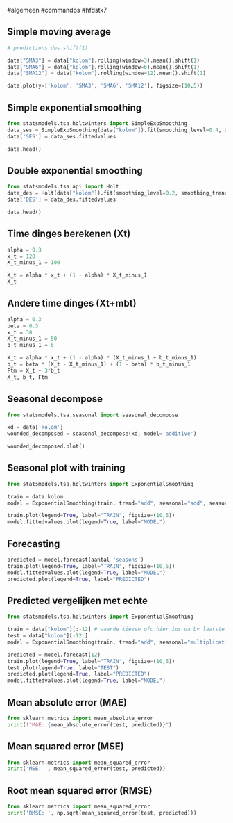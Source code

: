 #algemeen #commandos #hfdstk7 

## Simple moving average
```py
# predictions dus shift(1)

data["SMA3"] = data["kolom"].rolling(window=3).mean().shift(1)
data["SMA6"] = data["kolom"].rolling(window=6).mean().shift(1)
data["SMA12"] = data["kolom"].rolling(window=12).mean().shift(1)

data.plot(y=['kolom', 'SMA3', 'SMA6', 'SMA12'], figsize=(10,5))
```

## Simple exponential smoothing
```py
from statsmodels.tsa.holtwinters import SimpleExpSmoothing
data_ses = SimpleExpSmoothing(data["kolom"]).fit(smoothing_level=0.4, optimized=True)
data['SES'] = data_ses.fittedvalues

data.head()
```


## Double exponential smoothing
```py
from statsmodels.tsa.api import Holt
data_des = Holt(data["kolom"]).fit(smoothing_level=0.2, smoothing_trend=0.2)
data['DES'] = data_des.fittedvalues

data.head()
```


## Time dinges berekenen (Xt)
```py
alpha = 0.3
x_t = 120
X_t_minus_1 = 100

X_t = alpha * x_t + (1 - alpha) * X_t_minus_1
X_t
```

## Andere time dinges (Xt+mbt)
```py
alpha = 0.3
beta = 0.3
x_t = 30
X_t_minus_1 = 50
b_t_minus_1 = 6

X_t = alpha * x_t + (1 - alpha) * (X_t_minus_1 + b_t_minus_1)
b_t = beta * (X_t - X_t_minus_1) + (1 - beta) * b_t_minus_1
Ftm = X_t + 3*b_t
X_t, b_t, Ftm
```

## Seasonal decompose
```py
from statsmodels.tsa.seasonal import seasonal_decompose

xd = data['kolom']
wounded_decomposed = seasonal_decompose(xd, model='additive')

wounded_decomposed.plot()
```

## Seasonal plot with training
```py
from statsmodels.tsa.holtwinters import ExponentialSmoothing

train = data.kolom
model = ExponentialSmoothing(train, trend="add", seasonal="add", seasonal_periods=12, freq="MS").fit() # freq -> D is days MS is months en seasonal+periods is hoeveel van deze

train.plot(legend=True, label="TRAIN", figsize=(10,5))
model.fittedvalues.plot(legend=True, label="MODEL")
```


## Forecasting
```py
predicted = model.forecast(aantal 'seasons')
train.plot(legend=True, label="TRAIN", figsize=(10,5))
model.fittedvalues.plot(legend=True, label="MODEL")
predicted.plot(legend=True, label="PREDICTED")
```

## Predicted vergelijken met echte
```py
from statsmodels.tsa.holtwinters import ExponentialSmoothing

train = data["kolom"][:-12] # waarde kiezen ofc hier ios da bv laatste 12 maand cuz per maand in data
test = data["kolom"][-12:] 
model = ExponentialSmoothing(train, trend="add", seasonal="multiplicative", seasonal_periods=12, freq="MS").fit()

predicted = model.forecast(12)
train.plot(legend=True, label="TRAIN", figsize=(10,5))
test.plot(legend=True, label="TEST")
predicted.plot(legend=True, label="PREDICTED")
model.fittedvalues.plot(legend=True, label="MODEL")
```

## Mean absolute error (MAE)
```py
from sklearn.metrics import mean_absolute_error
print(f"MAE: {mean_absolute_error(test, predicted)}")
```


## Mean squared error (MSE)
```py
from sklearn.metrics import mean_squared_error
print('MSE: ', mean_squared_error(test, predicted))
```


## Root mean squared error (RMSE)
```py
from sklearn.metrics import mean_squared_error
print('RMSE: ', np.sqrt(mean_squared_error(test, predicted)))
```